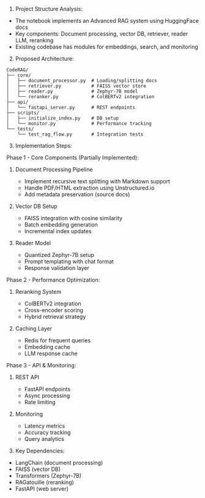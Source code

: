 1. Project Structure Analysis:
- The notebook implements an Advanced RAG system using HuggingFace docs
- Key components: Document processing, vector DB, retriever, reader LLM, reranking
- Existing codebase has modules for embeddings, search, and monitoring

2. Proposed Architecture:
```
CodeRAG/
├── core/
│   ├── document_processor.py  # Loading/splitting docs
│   ├── retriever.py           # FAISS vector store
│   ├── reader.py              # Zephyr-7B model
│   └── reranker.py            # ColBERTv2 integration
├── api/
│   └── fastapi_server.py      # REST endpoints
├── scripts/
│   ├── initialize_index.py    # DB setup
│   └── monitor.py             # Performance tracking
└── tests/
    └── test_rag_flow.py       # Integration tests
```

3. Implementation Steps:

Phase 1 - Core Components (Partially Implemented):
1. Document Processing Pipeline
   -  Implement recursive text splitting with Markdown support
   -  Handle PDF/HTML extraction using Unstructured.io
   -  Add metadata preservation (source docs)

2. Vector DB Setup
   -  FAISS integration with cosine similarity
   -  Batch embedding generation
   -  Incremental index updates

3. Reader Model
   -  Quantized Zephyr-7B setup
   -  Prompt templating with chat format
   -  Response validation layer

Phase 2 - Performance Optimization:
1. Reranking System
   - ColBERTv2 integration
   - Cross-encoder scoring
   - Hybrid retrieval strategy

2. Caching Layer
   - Redis for frequent queries
   - Embedding cache
   - LLM response cache

Phase 3 - API & Monitoring:
1. REST API
   - FastAPI endpoints
   - Async processing
   - Rate limiting

2. Monitoring
   - Latency metrics
   - Accuracy tracking
   - Query analytics

4. Key Dependencies:
- LangChain (document processing)
- FAISS (vector DB)
- Transformers (Zephyr-7B)
- RAGatouille (reranking)
- FastAPI (web server)

